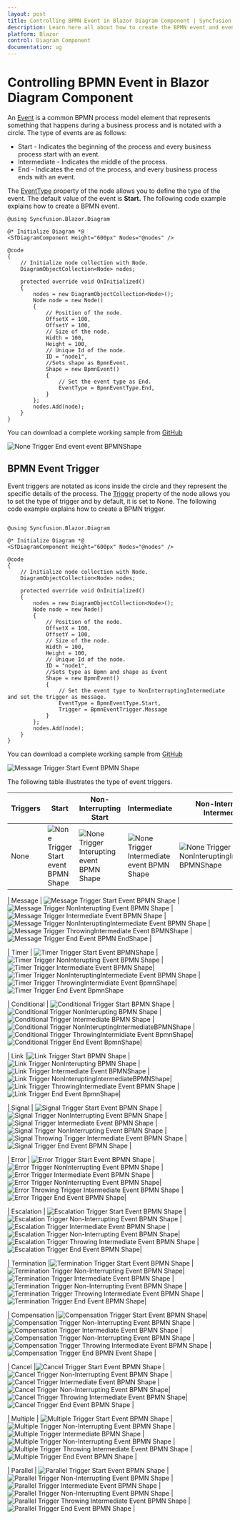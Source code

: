 ```yaml
---
layout: post
title: Controlling BPMN Event in Blazor Diagram Component | Syncfusion
description: Learn here all about how to create the BPMN event and event trigger in Syncfusion Blazor Diagram component and more.
platform: Blazor
control: Diagram Component
documentation: ug
---
```


# Controlling BPMN Event in Blazor Diagram Component

An [Event](https://help.syncfusion.com/cr/blazor/Syncfusion.Blazor.Diagram.BpmnEvent.html) is a common BPMN process model element that represents something that happens during a business process and is notated with a circle. The type of events are as follows:

* Start - Indicates the beginning of the process and every business process start with an event.
* Intermediate - Indicates the middle of the process.
* End - Indicates the end of the process, and every business process ends with an event.

The [EventType](https://help.syncfusion.com/cr/blazor/Syncfusion.Blazor.Diagram.BpmnEvent.html#Syncfusion_Blazor_Diagram_BpmnEvent_EventType) property of the node allows you to define the type of the event. The default value of the event is **Start.** The following code example explains how to create a BPMN event.

```cshtml
@using Syncfusion.Blazor.Diagram

@* Initialize Diagram *@
<SfDiagramComponent Height="600px" Nodes="@nodes" />

@code
{
    // Initialize node collection with Node.
    DiagramObjectCollection<Node> nodes;

    protected override void OnInitialized()
    {
        nodes = new DiagramObjectCollection<Node>();
        Node node = new Node()
        {
            // Position of the node.
            OffsetX = 100,
            OffsetY = 100,
            // Size of the node.
            Width = 100,
            Height = 100,
            // Unique Id of the node.
            ID = "node1",
            //Sets shape as BpmnEvent.
            Shape = new BpmnEvent()
            {
                // Set the event type as End.
                EventType = BpmnEventType.End,
            }
        };
        nodes.Add(node);
    }
}
```
You can download a complete working sample from [GitHub](https://github.com/SyncfusionExamples/Blazor-Diagram-Examples/tree/master/UG-Samples/BpmnEditor/BpmnEvent/BpmnEventType)

![None Trigger End event event BPMNShape](../images/Bpmn-Event-End.png)

## BPMN Event Trigger

Event triggers are notated as icons inside the circle and they represent the specific details of the process. The [Trigger](https://help.syncfusion.com/cr/blazor/Syncfusion.Blazor.Diagram.BpmnEvent.html#Syncfusion_Blazor_Diagram_BpmnEvent_Trigger) property of the node allows you to set the type of trigger and by default, it is set to None. The following code example explains how to create a BPMN trigger.

```cshtml

@using Syncfusion.Blazor.Diagram

@* Initialize Diagram *@
<SfDiagramComponent Height="600px" Nodes="@nodes" />

@code
{
    // Initialize node collection with Node.
    DiagramObjectCollection<Node> nodes;

    protected override void OnInitialized()
    {
        nodes = new DiagramObjectCollection<Node>();
        Node node = new Node()
        {
            // Position of the node.
            OffsetX = 100,
            OffsetY = 100,
            // Size of the node.
            Width = 100,
            Height = 100,
            // Unique Id of the node.
            ID = "node1",
            //Sets type as Bpmn and shape as Event
            Shape = new BpmnEvent()
            {
                // Set the event type to NonInterruptingIntermediate and set the trigger as message.
                EventType = BpmnEventType.Start,
                Trigger = BpmnEventTrigger.Message
            }
        };
        nodes.Add(node);
    }
}
```
You can download a complete working sample from [GitHub](https://github.com/SyncfusionExamples/Blazor-Diagram-Examples/tree/master/UG-Samples/BpmnEditor/BpmnEvent/BpmnEventType)

![Message Trigger Start Event BPMN Shape](../images/Bpmn-Event-Message-Start.png)

The following table illustrates the type of event triggers.

| Triggers | Start | Non-Interrupting Start | Intermediate | Non-Interrupting Intermediate | Throwing Intermediate | End |
| -------- | -------- | -------- | -------- | -------- | -------- | -------- |
| None | ![None Trigger Start event BPMN Shape](../images/Bpmn-Event-Start.png)  | ![None Trigger Interupting event BPMN Shape](../images/Bpmn-Event-NonInteruptingStart.png) | ![None Trigger Intermediate event BPMN Shape](../images/Bpmn-Event-Intermidiate.png) | ![None Trigger NonInteruptingIntermediate BPMNShape](../images/Bpmn-Event-NoninteruptingIntermidiate.png) | ![Message Trigger ThrowingIntermediate Event BPMNShape](../images/Bpmn-Event-ThrowingIntermidiate.png) | ![None Trigger End event event BPMNShape](../images/Bpmn-Event-End.png) |

| Message | ![Message Trigger Start Event BPMN Shape](../images/Bpmn-Event-Message-Start.png) | ![Message Trigger NonInterupting Event BPMN Shape](../images/Bpmn-Event-Message-NonInterruptingStart.png) | ![Message Trigger Intermediate Event BPMN Shape](../images/Bpmn-Event-Message-Intermediate.png) | ![Message Trigger NonInteruptingIntermediate Event BPMN Shape](../images/Bpmn-Event-Message-NonInterruptingIntermediate.png) |![Message Trigger ThrowingIntermediate Event BPMNShape](../images/Bpmn-Event-Message-ThrowingIntermediate.png) | ![Message Trigger End Event BPMN EndShape](../images/Bpmn-Event-Message-End.png) |

| Timer | ![Timer Trigger Start Event BPMNShape](../images/Bpmn-Event-Timer-Start.png) | ![Timer Trigger NonInterupting Event BPMN Shape](../images/Bpmn-Event-Timer-NonInterruptingStart.png) | ![Timer Trigger Intermediate Event BPMN Shape](../images/Bpmn-Event-Timer-Intermediate.png)|![Timer Trigger NonInteruptingIntermediate  Event BPMN Shape](../images/Bpmn-Event-Timer-NonInterruptingIntermediate.png) |![Timer Trigger ThrowingIntermidiate Event BpmnShape](../images/Bpmn-Event-Timer-ThrowingIntermediate.png)|![Timer Trigger End Event BpmnShape](../images/Bpmn-Event-Timer-End.png)

| Conditional | ![Conditional Trigger Start BPMN Shape](../images/Bpmn-Event-Conditional-Start.png) | ![Conditional Trigger NonInterupting BPMN Shape](../images/Bpmn-Event-Conditional-NonInterruptingStart.png) | ![Conditional Trigger Intermediate BPMN Shape](../images/Bpmn-Event-Conditional-Intermediate.png) |![Conditional Trigger NonInteruptingIntermediateBPMNShape](../images/Bpmn-Event-Conditional-NonInterruptingIntermediate.png) |![Conditional Trigger ThrowingIntermidiate Event BpmnShape](../images/Bpmn-Event-Conditional-ThrowingIntermediate.png)|![Conditional Trigger End Event BpmnShape](../images/Bpmn-Event-Conditional-End.png)|

| Link |![Link Trigger Start BPMN Shape](../images/Bpmn-Event-Link-Start.png)  |![Link Trigger NonInterupting BPMN Shape](../images/Bpmn-Event-Link-NonInterruptingStart.png)  |![Link Trigger Intermediate Event BPMNShape](../images/Bpmn-Event-Link-Intermediate.png) | ![Link Trigger NonInteruptingIntermediateBPMNShape](../images/Bpmn-Event-Link-NonInterruptingIntermediate.png)| ![Link Trigger ThrowingIntermediate  Event BPMN Shape](../images/Bpmn-Event-Link-ThrowingIntermediate.png) | ![Link Trigger End Event BpmnShape](../images/Bpmn-Event-Link-End.png)|

| Signal | ![Signal Trigger Start Event BPMN Shape](../images/Bpmn-Event-Signal-Start.png) | ![Signal Trigger NonInterrupting Event BPMN Shape](../images/Bpmn-Event-Signal-NonInterruptingStart.png) | ![Signal Trigger Intermediate Event BPMN Shape](../images/Bpmn-Event-Signal-Intermediate.png) | ![Signal Trigger NonInterrupting Event BPMN Shape](../images/Bpmn-Event-Signal-NonInterruptingIntermediate.png) | ![Signal Throwing Trigger Intermediate  Event BPMN Shape](../images/Bpmn-Event-Signal-ThrowingIntermediate.png) | ![Signal Trigger End Event BPMN Shape](../images/Bpmn-Event-Signal-End.png ) |

| Error | ![Error Trigger Start Event BPMN Shape](../images/Bpmn-Event-Error-Start.png) | ![Error Trigger NonInterrupting Event BPMN Shape](../images/Bpmn-Event-Error-NonInterruptingStart.png)  | ![Error Trigger Intermediate Event BPMN Shape](../images/Bpmn-Event-Error-Intermediate.png) | ![Error Trigger NonInterrupting Event BPMN Shape](../images/Bpmn-Event-Error-NonInterruptingIntermediate.png)| ![Error Throwing Trigger Intermediate  Event BPMN Shape](../images/Bpmn-Event-Error-ThrowingIntermediate.png) | ![Error Trigger End Event BPMN Shape](../images/Bpmn-Event-Error-End.png)|

| Escalation | ![Escalation Trigger Start Event BPMN Shape](../images/Bpmn-Event-Escalation-Start.png) | ![Escalation Trigger  Non-Interrupting Event BPMN Shape](../images//Bpmn-Event-Escalation-NonInterruptingStart.png) | ![Escalation Trigger Intermediate Event BPMN Shape](../images/Bpmn-Event-Escalation-Intermediate.png) | ![Escalation Trigger Non-Interrupting Event BPMN Shape](../images/Bpmn-Event-Escalation-NonInterruptingIntermediate.png)| ![Escalation Trigger Throwing Intermediate Event BPMN Shape](../images/Bpmn-Event-Escalation-ThrowingIntermediate.png) | ![Escalation Trigger End Event BPMN Shape](../images/Bpmn-Event-Escalation-End.png)|

| Termination |![Termination Trigger Start Event BPMN Shape](../images/Bpmn-Event-Terminate-Start.png) | ![Termination Trigger  Non-Interrupting  Event BPMN Shape](../images//Bpmn-Event-Terminate-NonInterruptingStart.png)|![Termination Trigger Intermediate Event BPMN Shape](../images/Bpmn-Event-Terminate-Intermediate.png) | ![Termination Trigger Non-Interrupting Event BPMN Shape](../images/Bpmn-Event-Terminate-NonInterruptingIntermediate.png) |![Termination Trigger Throwing Intermediate Event BPMN Shape](../images/Bpmn-Event-Terminate-ThrowingIntermediate.png) | ![Termination Trigger End Event BPMN Shape](../images/Bpmn-Event-Terminate-End.png)|

| Compensation |![Compensation Trigger Start Event BPMN Shape](../images/Bpmn-Event-Compensation-Start.png)|![Compensation Trigger  Non-Interrupting Event BPMN Shape](../images//Bpmn-Event-Compensation-NonInterruptingStart.png) | ![Compensation Trigger Intermediate  Event BPMN Shape](../images/Bpmn-Event-Compensation-Intermediate.png) |![Compensation Trigger Non-Interrupting Event BPMN Shape](../images/Bpmn-Event-Compensation-NonInterruptingIntermediate.png) | ![Compensation Trigger Throwing Intermediate Event BPMN Shape](../images/Bpmn-Event-Compensation-ThrowingIntermediate.png) |![Compensation Trigger End BPMN Event Shape](../images/Bpmn-Event-Compensation-End.png) |

| Cancel |![Cancel Trigger Start Event  BPMN Shape](../images/Bpmn-Event-Cancel-Start.png) |![Cancel Trigger Non-Interrupting Event BPMN Shape](../images//Bpmn-Event-Cancel-NonInterruptingStart.png) | ![Cancel Trigger Intermediate Event BPMN Shape](../images/Bpmn-Event-Cancel-Intermediate.png) | ![Cancel Trigger Non-Interrupting Event BPMN Shape](../images/Bpmn-Event-Cancel-NonInterruptingIntermediate.png)| ![Cancel Trigger Throwing Intermediate Event BPMN Shape](../images/Bpmn-Event-Cancel-ThrowingIntermediate.png)| ![Cancel Trigger End Event BPMN Shape](../images/Bpmn-Error-Cancel-End.png) |

| Multiple | ![Multiple Trigger Start Event BPMN Shape](../images/Bpmn-Event-Multiple-Start.png) | ![Multiple Trigger Non-Interrupting  Event BPMN Shape](../images/Bpmn-Event-Multiple-NonInterruptingStart.png)  | ![Multiple Trigger Intermediate BPMN Shape](../images/Bpmn-Event-Multiple-Intermediate.png) | ![Multiple Trigger Non-Interrupting Event BPMN Shape](../images/Bpmn-Event-Multiple-NonInterruptingIntermediate.png) | ![Multiple Trigger Throwing Intermediate Event BPMN Shape](../images/Bpmn-Event-Multiple-ThrowingIntermediate.png)  | ![Multiple Trigger End Event BPMN Shape](../images/Bpmn-Event-Multiple-End.png) |

| Parallel | ![Parallel Trigger Start Event BPMN Shape](../images/Bpmn-Event-Parallel-Start.png) | ![Parallel Trigger Non-Interrupting Event BPMN Shape](../images/Bpmn-Event-Parallel-NonInterruptingStart.png) | ![Parallel Trigger Intermediate Event BPMN Shape](../images/Bpmn-Event-Parallel-Intermediate.png) | ![Parallel Trigger Non-Interrupting Event BPMN Shape](../images/Bpmn-Event-Parallel-NonInterruptingIntermediate.png) |  ![Parallel Trigger Throwing Intermediate Event BPMN Shape](../images/Bpmn-Event-Parallel-ThrowingIntermediate.png)  | ![Parallel Trigger End Event BPMN Shape](../images/Bpmn-Event-Parallel-End.png) |
                   